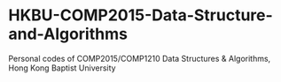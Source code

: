 # HKBU-COMP2015-Data-Structure-and-Algorithms
Personal codes of COMP2015/COMP1210 Data Structures &amp; Algorithms, Hong Kong Baptist University
